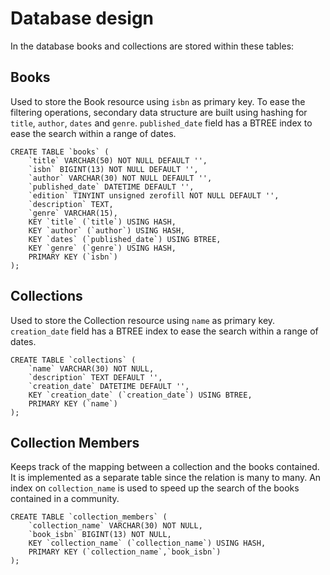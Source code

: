 # Database design
In the database books and collections are stored within these tables:

## Books
Used to store the Book resource using `isbn` as primary key. To ease the filtering operations, secondary data structure are built using hashing for `title`, `author`, `dates` and `genre`. `published_date` field has a BTREE index to ease the search within a range of dates.
```
CREATE TABLE `books` (
	`title` VARCHAR(50) NOT NULL DEFAULT '',
	`isbn` BIGINT(13) NOT NULL DEFAULT '',
	`author` VARCHAR(30) NOT NULL DEFAULT '',
	`published_date` DATETIME DEFAULT '',
	`edition` TINYINT unsigned zerofill NOT NULL DEFAULT '',
	`description` TEXT,
	`genre` VARCHAR(15),
	KEY `title` (`title`) USING HASH,
    KEY `author` (`author`) USING HASH,
    KEY `dates` (`published_date`) USING BTREE,
    KEY `genre` (`genre`) USING HASH,
	PRIMARY KEY (`isbn`)
);
```
## Collections
Used to store the Collection resource using `name` as primary key. `creation_date` field has a BTREE index to ease the search within a range of dates.
```
CREATE TABLE `collections` (
	`name` VARCHAR(30) NOT NULL,
	`description` TEXT DEFAULT '',
	`creation_date` DATETIME DEFAULT '',
	KEY `creation_date` (`creation_date`) USING BTREE,
	PRIMARY KEY (`name`)
);
```
## Collection Members
Keeps track of the mapping between a collection and the books contained. It is implemented as a separate table since the relation is many to many. An index on `collection_name` is used to speed up the search of the books contained in a community.
```
CREATE TABLE `collection_members` (
	`collection_name` VARCHAR(30) NOT NULL,
	`book_isbn` BIGINT(13) NOT NULL,
	KEY `collection_name` (`collection_name`) USING HASH,
	PRIMARY KEY (`collection_name`,`book_isbn`)
);
```
